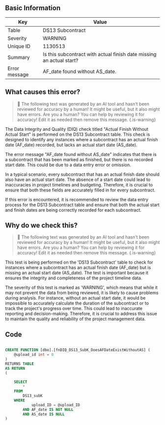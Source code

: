## Basic Information
| Key         | Value          |
|-------------|----------------|
| Table       | DS13 Subcontract |
| Severity    | WARNING |
| Unique ID   | 1130513   |
| Summary     | Is this subcontract with actual finish date missing an actual start? |
| Error message | AF_date found without AS_date. |

## What causes this error?

> :robot: The following text was generated by an AI tool and hasn't been reviewed for accuracy by a human! It might be useful, but it also might have errors. Are you a human? You can help by reviewing it for accuracy! Edit it as needed then remove this message.
{.is-warning}

The Data Integrity and Quality (DIQ) check titled "Actual Finish Without Actual Start" is performed on the DS13 Subcontract table. This check is designed to identify any instances where a subcontract has an actual finish date (AF_date) recorded, but lacks an actual start date (AS_date). 

The error message "AF_date found without AS_date" indicates that there is a subcontract that has been marked as finished, but there is no recorded start date. This could be due to a data entry error or omission. 

In a typical scenario, every subcontract that has an actual finish date should also have an actual start date. The absence of a start date could lead to inaccuracies in project timelines and budgeting. Therefore, it is crucial to ensure that both these fields are accurately filled in for every subcontract. 

If this error is encountered, it is recommended to review the data entry process for the DS13 Subcontract table and ensure that both the actual start and finish dates are being correctly recorded for each subcontract.
## Why do we check this?

> :robot: The following text was generated by an AI tool and hasn't been reviewed for accuracy by a human! It might be useful, but it also might have errors. Are you a human? You can help by reviewing it for accuracy! Edit it as needed then remove this message.
{.is-warning}

This test is being performed on the 'DS13 Subcontract' table to check for instances where a subcontract has an actual finish date (AF_date) but is missing an actual start date (AS_date). The test is important because it ensures the integrity and completeness of the project timeline data. 

The severity of this test is marked as 'WARNING', which means that while it may not prevent the data from being reviewed, it is likely to cause problems during analysis. For instance, without an actual start date, it would be impossible to accurately calculate the duration of the subcontract or to track the project's progress over time. This could lead to inaccurate reporting and decision-making. Therefore, it is crucial to address this issue to maintain the quality and reliability of the project management data.
## Code

```sql

CREATE FUNCTION [dbo].[fnDIQ_DS13_SubK_DoesAFDateExistWithoutAS] (
	@upload_id int = 0
)
RETURNS TABLE
AS RETURN
(
	
	SELECT
		*
	FROM 
		DS13_subK
	WHERE 
			upload_ID = @upload_ID 
		AND AF_date IS NOT NULL
		AND AS_date IS NULL
)
```
